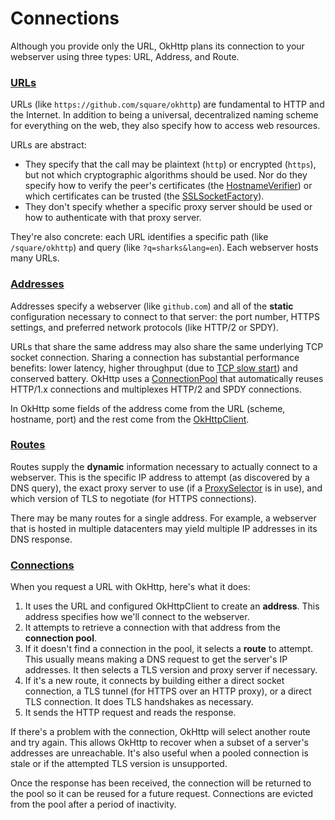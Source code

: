 Connections
===========

Although you provide only the URL, OkHttp plans its connection to your webserver using three types: URL, Address, and Route.

### [URLs](https://square.github.io/okhttp/4.x/okhttp/okhttp3/-http-url/)

URLs (like `https://github.com/square/okhttp`) are fundamental to HTTP and the Internet. In addition to being a universal, decentralized naming scheme for everything on the web, they also specify how to access web resources.

URLs are abstract:

 * They specify that the call may be plaintext (`http`) or encrypted (`https`), but not which cryptographic algorithms should be used. Nor do they specify how to verify the peer's certificates (the [HostnameVerifier](https://developer.android.com/reference/javax/net/ssl/HostnameVerifier.html)) or which certificates can be trusted (the [SSLSocketFactory](https://developer.android.com/reference/org/apache/http/conn/ssl/SSLSocketFactory.html)).
 * They don't specify whether a specific proxy server should be used or how to authenticate with that proxy server.

They're also concrete: each URL identifies a specific path (like `/square/okhttp`) and query (like `?q=sharks&lang=en`). Each webserver hosts many URLs.

### [Addresses](https://square.github.io/okhttp/4.x/okhttp/okhttp3/-address/)

Addresses specify a webserver (like `github.com`) and all of the **static** configuration necessary to connect to that server: the port number, HTTPS settings, and preferred network protocols (like HTTP/2 or SPDY).

URLs that share the same address may also share the same underlying TCP socket connection. Sharing a connection has substantial performance benefits: lower latency, higher throughput (due to [TCP slow start](https://www.igvita.com/2011/10/20/faster-web-vs-tcp-slow-start/)) and conserved battery. OkHttp uses a [ConnectionPool](https://square.github.io/okhttp/4.x/okhttp/okhttp3/-connection-pool/) that automatically reuses HTTP/1.x connections and multiplexes HTTP/2 and SPDY connections.

In OkHttp some fields of the address come from the URL (scheme, hostname, port) and the rest come from the [OkHttpClient](https://square.github.io/okhttp/4.x/okhttp/okhttp3/-ok-http-client/).

### [Routes](https://square.github.io/okhttp/4.x/okhttp/okhttp3/-route/)

Routes supply the **dynamic** information necessary to actually connect to a webserver. This is the specific IP address to attempt (as discovered by a DNS query), the exact proxy server to use (if a [ProxySelector](https://developer.android.com/reference/java/net/ProxySelector.html) is in use), and which version of TLS to negotiate (for HTTPS connections).

There may be many routes for a single address. For example, a webserver that is hosted in multiple datacenters may yield multiple IP addresses in its DNS response.

### [Connections](https://square.github.io/okhttp/4.x/okhttp/okhttp3/-connection/)

When you request a URL with OkHttp, here's what it does:

 1. It uses the URL and configured OkHttpClient to create an **address**. This address specifies how we'll connect to the webserver.
 2. It attempts to retrieve a connection with that address from the **connection pool**.
 3. If it doesn't find a connection in the pool, it selects a **route** to attempt. This usually means making a DNS request to get the server's IP addresses. It then selects a TLS version and proxy server if necessary.
 4. If it's a new route, it connects by building either a direct socket connection, a TLS tunnel (for HTTPS over an HTTP proxy), or a direct TLS connection. It does TLS handshakes as necessary.
 5. It sends the HTTP request and reads the response.

If there's a problem with the connection, OkHttp will select another route and try again. This allows OkHttp to recover when a subset of a server's addresses are unreachable. It's also useful when a pooled connection is stale or if the attempted TLS version is unsupported.

Once the response has been received, the connection will be returned to the pool so it can be reused for a future request. Connections are evicted from the pool after a period of inactivity.
